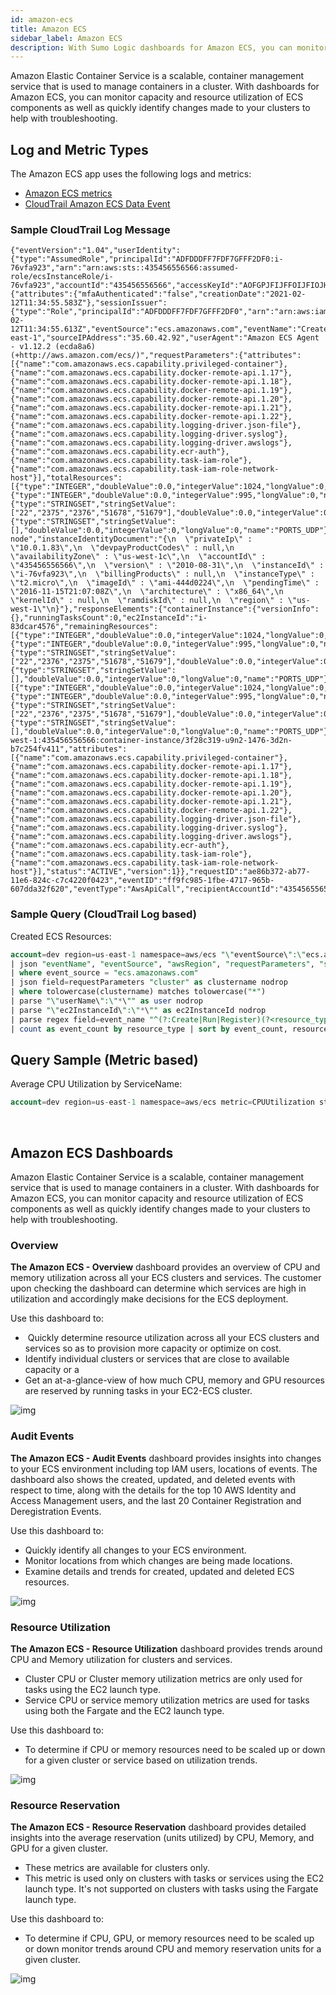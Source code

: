 ```yaml
---
id: amazon-ecs
title: Amazon ECS
sidebar_label: Amazon ECS
description: With Sumo Logic dashboards for Amazon ECS, you can monitor capacity and resource utilization of ECS components as well as quickly identify changes made to your clusters to help with troubleshooting.
---
```


Amazon Elastic Container Service is a scalable, container management service that is used to manage containers in a cluster. With dashboards for Amazon ECS, you can monitor capacity and resource utilization of ECS components as well as quickly identify changes made to your clusters to help with troubleshooting.

## Log and Metric Types

The Amazon ECS app uses the following logs and metrics:

* [Amazon ECS metrics](https://docs.aws.amazon.com/AmazonECS/latest/developerguide/cloudwatch-metrics.html)
* [CloudTrail Amazon ECS Data Event](https://docs.aws.amazon.com/awscloudtrail/latest/userguide/logging-management-and-data-events-with-cloudtrail.html#logging-data-events)

### Sample CloudTrail Log Message

```
{"eventVersion":"1.04","userIdentity":{"type":"AssumedRole","principalId":"ADFDDDFF7FDF7GFFF2DF0:i-76vfa923","arn":"arn:aws:sts::435456556566:assumed-role/ecsInstanceRole/i-76vfa923","accountId":"435456556566","accessKeyId":"AOFGPJFIJFFOIJFIOJHF","sessionContext":{"attributes":{"mfaAuthenticated":"false","creationDate":"2021-02-12T11:34:55.583Z"},"sessionIssuer":{"type":"Role","principalId":"ADFDDDFF7FDF7GFFF2DF0","arn":"arn:aws:iam::435456556566:role/ecsInstanceRole","accountId":"435456556566","userName":"ecsInstanceRole"}}},"eventTime":"2021-02-12T11:34:55.613Z","eventSource":"ecs.amazonaws.com","eventName":"CreateCluster","awsRegion":"us-east-1","sourceIPAddress":"35.60.42.92","userAgent":"Amazon ECS Agent - v1.12.2 (ecda8a6) (+http://aws.amazon.com/ecs/)","requestParameters":{"attributes":[{"name":"com.amazonaws.ecs.capability.privileged-container"},{"name":"com.amazonaws.ecs.capability.docker-remote-api.1.17"},{"name":"com.amazonaws.ecs.capability.docker-remote-api.1.18"},{"name":"com.amazonaws.ecs.capability.docker-remote-api.1.19"},{"name":"com.amazonaws.ecs.capability.docker-remote-api.1.20"},{"name":"com.amazonaws.ecs.capability.docker-remote-api.1.21"},{"name":"com.amazonaws.ecs.capability.docker-remote-api.1.22"},{"name":"com.amazonaws.ecs.capability.logging-driver.json-file"},{"name":"com.amazonaws.ecs.capability.logging-driver.syslog"},{"name":"com.amazonaws.ecs.capability.logging-driver.awslogs"},{"name":"com.amazonaws.ecs.capability.ecr-auth"},{"name":"com.amazonaws.ecs.capability.task-iam-role"},{"name":"com.amazonaws.ecs.capability.task-iam-role-network-host"}],"totalResources":[{"type":"INTEGER","doubleValue":0.0,"integerValue":1024,"longValue":0,"name":"CPU"},{"type":"INTEGER","doubleValue":0.0,"integerValue":995,"longValue":0,"name":"MEMORY"},{"type":"STRINGSET","stringSetValue":["22","2375","2376","51678","51679"],"doubleValue":0.0,"integerValue":0,"longValue":0,"name":"PORTS"},{"type":"STRINGSET","stringSetValue":[],"doubleValue":0.0,"integerValue":0,"longValue":0,"name":"PORTS_UDP"}],"instanceIdentityDocumentSignature":"pqWe1trtreertermhC6vz\nZ0e/ZyOVVKXOb0fiiouyuyturtyreuFaoghqQ0wWurXzcHb6CrtreyteV6hPM=","cluster":"data-node","instanceIdentityDocument":"{\n  \"privateIp\" : \"10.0.1.83\",\n  \"devpayProductCodes\" : null,\n  \"availabilityZone\" : \"us-west-1c\",\n  \"accountId\" : \"435456556566\",\n  \"version\" : \"2010-08-31\",\n  \"instanceId\" : \"i-76vfa923\",\n  \"billingProducts\" : null,\n  \"instanceType\" : \"t2.micro\",\n  \"imageId\" : \"ami-444d0224\",\n  \"pendingTime\" : \"2016-11-15T21:07:08Z\",\n  \"architecture\" : \"x86_64\",\n  \"kernelId\" : null,\n  \"ramdiskId\" : null,\n  \"region\" : \"us-west-1\"\n}"},"responseElements":{"containerInstance":{"versionInfo":{},"runningTasksCount":0,"ec2InstanceId":"i-83dcar4576","remainingResources":[{"type":"INTEGER","doubleValue":0.0,"integerValue":1024,"longValue":0,"name":"CPU"},{"type":"INTEGER","doubleValue":0.0,"integerValue":995,"longValue":0,"name":"MEMORY"},{"type":"STRINGSET","stringSetValue":["22","2376","2375","51678","51679"],"doubleValue":0.0,"integerValue":0,"longValue":0,"name":"PORTS"},{"type":"STRINGSET","stringSetValue":[],"doubleValue":0.0,"integerValue":0,"longValue":0,"name":"PORTS_UDP"}],"agentConnected":true,"pendingTasksCount":0,"registeredResources":[{"type":"INTEGER","doubleValue":0.0,"integerValue":1024,"longValue":0,"name":"CPU"},{"type":"INTEGER","doubleValue":0.0,"integerValue":995,"longValue":0,"name":"MEMORY"},{"type":"STRINGSET","stringSetValue":["22","2376","2375","51678","51679"],"doubleValue":0.0,"integerValue":0,"longValue":0,"name":"PORTS"},{"type":"STRINGSET","stringSetValue":[],"doubleValue":0.0,"integerValue":0,"longValue":0,"name":"PORTS_UDP"}],"containerInstanceArn":"arn:aws:ecs:us-west-1:435456556566:container-instance/3f28c319-u9n2-1476-3d2n-b7c254fv411","attributes":[{"name":"com.amazonaws.ecs.capability.privileged-container"},{"name":"com.amazonaws.ecs.capability.docker-remote-api.1.17"},{"name":"com.amazonaws.ecs.capability.docker-remote-api.1.18"},{"name":"com.amazonaws.ecs.capability.docker-remote-api.1.19"},{"name":"com.amazonaws.ecs.capability.docker-remote-api.1.20"},{"name":"com.amazonaws.ecs.capability.docker-remote-api.1.21"},{"name":"com.amazonaws.ecs.capability.docker-remote-api.1.22"},{"name":"com.amazonaws.ecs.capability.logging-driver.json-file"},{"name":"com.amazonaws.ecs.capability.logging-driver.syslog"},{"name":"com.amazonaws.ecs.capability.logging-driver.awslogs"},{"name":"com.amazonaws.ecs.capability.ecr-auth"},{"name":"com.amazonaws.ecs.capability.task-iam-role"},{"name":"com.amazonaws.ecs.capability.task-iam-role-network-host"}],"status":"ACTIVE","version":1}},"requestID":"ae86b372-ab77-11e6-824c-c7c4220f0423","eventID":"ff9fc985-1fbe-4717-965b-607dda32f620","eventType":"AwsApiCall","recipientAccountId":"435456556566"}
```

### Sample Query (CloudTrail Log based) 

Created ECS Resources:

```sql
account=dev region=us-east-1 namespace=aws/ecs "\"eventSource\":\"ecs.amazonaws.com\"" (CreateCluster or CreateService or RegisterContainerInstance or RegisterTaskDefinition or RunTask)
| json "eventName", "eventSource", "awsRegion", "requestParameters", "sourceIPAddress" as event_name, event_source, Region, requestParameters, src_ip nodrop
| where event_source = "ecs.amazonaws.com"
| json field=requestParameters "cluster" as clustername nodrop
| where tolowercase(clustername) matches tolowercase("*")
| parse "\"userName\":\"*\"" as user nodrop
| parse "\"ec2InstanceId\":\"*\"" as ec2InstanceId nodrop
| parse regex field=event_name "^(?:Create|Run|Register)(?<resource_type>[A-Z][A-Za-z]+)" nodrop
| count as event_count by resource_type | sort by event_count, resource_type asc
```

## Query Sample (Metric based)

Average CPU Utilization by ServiceName:

```sql
account=dev region=us-east-1 namespace=aws/ecs metric=CPUUtilization statistic=Average ClusterName=* ServiceName=* | avg by ClusterName, ServiceName, account, region, namespace
```
 
## Amazon ECS Dashboards

Amazon Elastic Container Service is a scalable, container management service that is used to manage containers in a cluster. With dashboards for Amazon ECS, you can monitor capacity and resource utilization of ECS components as well as quickly identify changes made to your clusters to help with troubleshooting.

### Overview

**The Amazon ECS - Overview** dashboard provides an overview of CPU and memory utilization across all your ECS clusters and services. The customer upon checking the dashboard can determine which services are high in utilization and accordingly make decisions for the ECS deployment.

Use this dashboard to: 

*  Quickly determine resource utilization across all your ECS clusters and services so as to provision more capacity or optimize on cost. 
* Identify individual clusters or services that are close to available capacity or a
* Get an at-a-glance-view of how much CPU, memory and GPU resources are reserved by running tasks in your EC2-ECS cluster.  

![img](/img/observability/ecs1.jpeg)

### Audit Events

**The Amazon ECS - Audit Events** dashboard provides insights into changes to your ECS environment including top IAM users, locations of events. The dashboard also shows the created, updated, and deleted events with respect to time, along with the details for the top 10 AWS Identity and Access Management users, and the last 20 Container Registration and Deregistration Events.

Use this dashboard to:

* Quickly identify all changes to your ECS environment. 
* Monitor locations from which changes are being made locations. 
* Examine details and trends for created, updated and deleted ECS resources.

![img](/img/observability/ecs2.jpeg)

### Resource Utilization

**The Amazon ECS - Resource Utilization** dashboard provides trends around CPU and Memory utilization for clusters and services. 

* Cluster CPU or Cluster memory utilization metrics are only used for tasks using the EC2 launch type.
* Service CPU or service memory utilization metrics are used for tasks using both the Fargate and the EC2 launch type.

Use this dashboard to:

* To determine if CPU or memory resources need to be scaled up or down for a given cluster or service based on utilization trends.

![img](/img/observability/ecs3.jpeg)

### Resource Reservation

**The Amazon ECS - Resource Reservation** dashboard provides detailed insights into the average reservation (units utilized) by CPU, Memory, and GPU for a given cluster.

* These metrics are available for clusters only. 
* This metric is used only on clusters with tasks or services using the EC2 launch type. It's not supported on clusters with tasks using the Fargate launch type.

Use this dashboard to:

* To determine if CPU, GPU, or memory resources need to be scaled up or down monitor trends around CPU and memory reservation units for a given cluster.

![img](/img/observability/ecs4.jpeg)
